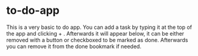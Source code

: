 # to-do-app
This is a very basic to do app.
You can add a task by typing it at the top of the app and clicking + .
Afterwards it will appear below, it can be either removed with a button or checkboxed to be marked as done.
Afterwards you can remove it from the done bookmark if needed.
